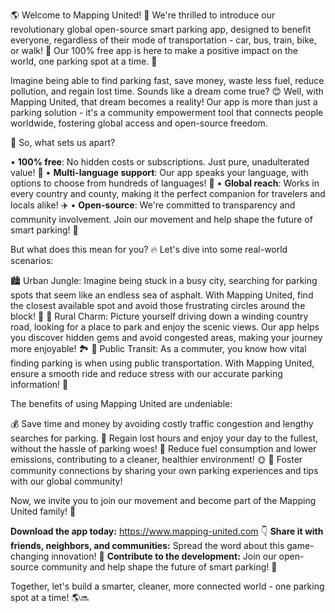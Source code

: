 🌎 Welcome to Mapping United! 🚀 We're thrilled to introduce our revolutionary global open-source smart parking app, designed to benefit everyone, regardless of their mode of transportation - car, bus, train, bike, or walk! 💪 Our 100% free app is here to make a positive impact on the world, one parking spot at a time. 🚗

Imagine being able to find parking fast, save money, waste less fuel, reduce pollution, and regain lost time. Sounds like a dream come true? 😊 Well, with Mapping United, that dream becomes a reality! Our app is more than just a parking solution - it's a community empowerment tool that connects people worldwide, fostering global access and open-source freedom.

🌟 So, what sets us apart?

• **100% free**: No hidden costs or subscriptions. Just pure, unadulterated value! 💸
• **Multi-language support**: Our app speaks your language, with options to choose from hundreds of languages! 📖
• **Global reach**: Works in every country and county, making it the perfect companion for travelers and locals alike! ✈️
• **Open-source**: We're committed to transparency and community involvement. Join our movement and help shape the future of smart parking! 🌈

But what does this mean for you? 🔥 Let's dive into some real-world scenarios:

🏙️ Urban Jungle: Imagine being stuck in a busy city, searching for parking spots that seem like an endless sea of asphalt. With Mapping United, find the closest available spot and avoid those frustrating circles around the block! 🚗
🌳 Rural Charm: Picture yourself driving down a winding country road, looking for a place to park and enjoy the scenic views. Our app helps you discover hidden gems and avoid congested areas, making your journey more enjoyable! 🏞️
🚌 Public Transit: As a commuter, you know how vital finding parking is when using public transportation. With Mapping United, ensure a smooth ride and reduce stress with our accurate parking information! 🚌

The benefits of using Mapping United are undeniable:

💰 Save time and money by avoiding costly traffic congestion and lengthy searches for parking.
🌟 Regain lost hours and enjoy your day to the fullest, without the hassle of parking woes!
🌱 Reduce fuel consumption and lower emissions, contributing to a cleaner, healthier environment! 🌞
👥 Foster community connections by sharing your own parking experiences and tips with our global community!

Now, we invite you to join our movement and become part of the Mapping United family! 🎉

**Download the app today:** https://www.mapping-united.com 👇
**Share it with friends, neighbors, and communities:** Spread the word about this game-changing innovation! 💬
**Contribute to the development:** Join our open-source community and help shape the future of smart parking! 🚀

Together, let's build a smarter, cleaner, more connected world - one parking spot at a time! 🌎🔜